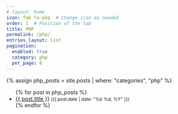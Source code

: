 ```yaml
---
# layout: home
icon: fab fa-php  # Change icon as needed
order: 1  # Position of the tab
title: PHP
permalink: /php/
entries_layout: list
pagination:
  enabled: true
  category: php
  per_page: 8
---
```



{% assign php_posts = site.posts | where: "categories", "php" %}

<ul>
  {% for post in php_posts %}
    <li>
      <a href="{{ post.url }}">{{ post.title }}</a> <small>({{ post.date | date: "%b %d, %Y" }})</small>
    </li>
  {% endfor %}
</ul>
